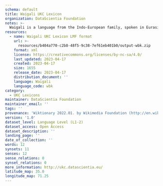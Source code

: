 ```yaml
---
schema: default
title: Waigali UKC Lexicon
organization: DataScientia Foundation
notes: >-
  Waigali is a language from the Indo-European family, spoken in Eurasia. The UKC Lexicon of Waigali is represented as a lexico-semantic network. It consists of words, word senses, synsets, as well as sense-level and synset-level relationships.
resources:
  - name: Waigali UKC Lexicon LMF format
    url: >-
      resources/b404a770-c2b8-48f5-9c38-7ef61eb401b0/output-wbk.zip
    format: xml
    license: https://creativecommons.org/licenses/by-nc-sa/4.0/
    last_updated: 2023-04-17
    created: 2023-04-17
    size: 1655
    release_date: 2023-04-17
    distribution_document: ''
    language: Waigali
    language_code: wbk
category:
  - UKC Lexicons
maintainer: DataScientia Foundation
maintainer_email: ''
tags: ''
provenance: 'Wiktionary 2022.01. by Wikimedia Foundation (http://en.wiktionary.org); Princeton WordNet 2.1 by Princeton University (https://wordnet.princeton.edu)'
version: '1.0'
dataset_level: Language Level (L1-2)
dataset_access: Open Access
dataset_description: ''
landing_page: ''
date_of_collection: ''
words: 12
synsets: 11
senses: 12
sense_relations: 0
synset_relations: 0
more_information: http://ukc.datascientia.eu/
latitude_map: 35.0
longitude_map: 71.25
---
```

